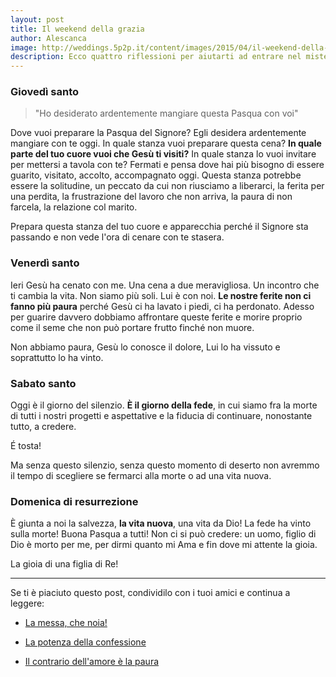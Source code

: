 ```yaml
---
layout: post
title: Il weekend della grazia
author: Alescanca
image: http://weddings.5p2p.it/content/images/2015/04/il-weekend-della-grazia.jpg
description: Ecco quattro riflessioni per aiutarti ad entrare nel mistero della grazia pasquale. Buon triduo!
---
```


### Giovedì santo

> "Ho desiderato ardentemente mangiare questa Pasqua con voi"

Dove vuoi preparare la Pasqua del Signore? Egli desidera ardentemente mangiare con te oggi. In quale stanza vuoi preparare questa cena? **In quale parte del tuo cuore vuoi che Gesù ti visiti?** In quale stanza lo vuoi invitare per mettersi a tavola con te? Fermati e pensa dove hai più bisogno di essere guarito, visitato, accolto, accompagnato oggi. Questa stanza potrebbe essere la solitudine, un peccato da cui non riusciamo a liberarci, la ferita per una perdita, la frustrazione del lavoro che non arriva, la paura di non farcela, la relazione col marito. 

Prepara questa stanza del tuo cuore e apparecchia perché il Signore sta passando e non vede l'ora di cenare con te stasera.


### Venerdì santo

Ieri Gesù ha cenato con me. Una cena a due meravigliosa. Un incontro che ti cambia la vita. Non siamo più soli. Lui è con noi. **Le nostre ferite non ci fanno più paura** perché Gesù ci ha lavato i piedi, ci ha perdonato. Adesso per guarire davvero dobbiamo affrontare queste ferite e morire proprio come il seme che non può portare frutto finché non muore. 

Non abbiamo paura, Gesù lo conosce il dolore, Lui lo ha vissuto e soprattutto lo ha vinto. 

### Sabato santo

Oggi è il giorno del silenzio. **È il giorno della fede**, in cui siamo fra la morte di tutti i nostri progetti e aspettative e la fiducia di continuare, nonostante tutto, a credere. 

É tosta! 

Ma senza questo silenzio, senza questo momento di deserto non avremmo il tempo di scegliere se fermarci alla morte o ad una vita nuova. 

### Domenica di resurrezione 

È giunta a noi la salvezza, **la vita nuova**, una vita da Dio! La fede ha vinto sulla morte! Buona Pasqua a tutti! Non ci si può credere: un uomo, figlio di Dio è morto per me, per dirmi quanto mi Ama e fin dove mi attente la gioia. 

La gioia di una figlia di Re!

---

Se ti è piaciuto questo post, condividilo con i tuoi amici e continua a leggere:

- [La messa, che noia!](http://5p2p.it/2015/03/19/la-messa-che-noia.html)

- [La potenza della confessione](http://5p2p.it/2015/03/30/la-potenza-della-confessione.html)

- [Il contrario dell'amore è la paura](http://5p2p.it/2014/07/21/contrario-dell-amore-la-paura.html)

